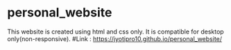 # personal_website
This website is created using html and css only. It is compatible for desktop only(non-responsive).
#Link : https://jyotipro10.github.io/personal_website/
